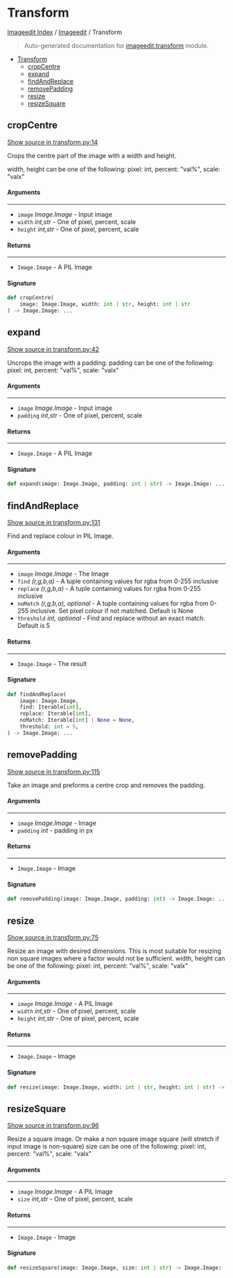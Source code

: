 # Transform

[Imageedit Index](../README.md#imageedit-index) / [Imageedit](./index.md#imageedit) / Transform

> Auto-generated documentation for [imageedit.transform](../../../imageedit/transform.py) module.

- [Transform](#transform)
  - [cropCentre](#cropcentre)
  - [expand](#expand)
  - [findAndReplace](#findandreplace)
  - [removePadding](#removepadding)
  - [resize](#resize)
  - [resizeSquare](#resizesquare)

## cropCentre

[Show source in transform.py:14](../../../imageedit/transform.py#L14)

Crops the centre part of the image with a width and height.

width, height can be one of the following:
pixel: int, percent: "val%", scale: "valx"

#### Arguments

----
 - `image` *Image.Image* - Input image
 - `width` *int,str* - One of pixel, percent, scale
 - `height` *int,str* - One of pixel, percent, scale

#### Returns

-------
 - `Image.Image` - A PIL Image

#### Signature

```python
def cropCentre(
    image: Image.Image, width: int | str, height: int | str
) -> Image.Image: ...
```



## expand

[Show source in transform.py:42](../../../imageedit/transform.py#L42)

Uncrops the image with a padding. padding can be one of the following:
pixel: int, percent: "val%", scale: "valx"

#### Arguments

----
 - `image` *Image.Image* - Input image
 - `padding` *int,str* - One of pixel, percent, scale

#### Returns

-------
 - `Image.Image` - A PIL Image

#### Signature

```python
def expand(image: Image.Image, padding: int | str) -> Image.Image: ...
```



## findAndReplace

[Show source in transform.py:131](../../../imageedit/transform.py#L131)

Find and replace colour in PIL Image.

#### Arguments

----
 - `image` *Image.Image* - The Image
 - `find` *(r,g,b,a)* - A tuple containing values for rgba from 0-255 inclusive
 - `replace` *(r,g,b,a)* - A tuple containing values for rgba from 0-255 inclusive
 - `noMatch` *(r,g,b,a), optional* - A tuple containing values for rgba
 from 0-255 inclusive. Set pixel colour if not matched. Default is None
 - `threshold` *int, optional* - Find and replace without an exact match.
 Default is 5

#### Returns

-------
 - `Image.Image` - The result

#### Signature

```python
def findAndReplace(
    image: Image.Image,
    find: Iterable[int],
    replace: Iterable[int],
    noMatch: Iterable[int] | None = None,
    threshold: int = 5,
) -> Image.Image: ...
```



## removePadding

[Show source in transform.py:115](../../../imageedit/transform.py#L115)

Take an image and preforms a centre crop and removes the padding.

#### Arguments

----
 - `image` *Image.Image* - Image
 - `padding` *int* - padding in px

#### Returns

-------
 - `Image.Image` - Image

#### Signature

```python
def removePadding(image: Image.Image, padding: int) -> Image.Image: ...
```



## resize

[Show source in transform.py:75](../../../imageedit/transform.py#L75)

Resize an image with desired dimensions. This is most suitable for resizing non
square images where a factor would not be sufficient.
width, height can be one of the following:
pixel: int, percent: "val%", scale: "valx"

#### Arguments

----
 - `image` *Image.Image* - A PIL Image
 - `width` *int,str* - One of pixel, percent, scale
 - `height` *int,str* - One of pixel, percent, scale

#### Returns

-------
 - `Image.Image` - Image

#### Signature

```python
def resize(image: Image.Image, width: int | str, height: int | str) -> Image.Image: ...
```



## resizeSquare

[Show source in transform.py:96](../../../imageedit/transform.py#L96)

Resize a square image. Or make a non square image square (will stretch if
input image is non-square)
size can be one of the following:
pixel: int, percent: "val%", scale: "valx"

#### Arguments

----
 - `image` *Image.Image* - A PIL Image
 - `size` *int,str* - One of pixel, percent, scale

#### Returns

-------
 - `Image.Image` - Image

#### Signature

```python
def resizeSquare(image: Image.Image, size: int | str) -> Image.Image: ...
```
